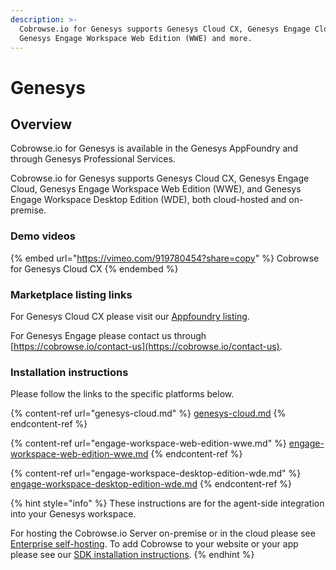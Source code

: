 ```yaml
---
description: >-
  Cobrowse.io for Genesys supports Genesys Cloud CX, Genesys Engage Cloud,
  Genesys Engage Workspace Web Edition (WWE) and more.
---
```


# Genesys

## Overview

Cobrowse.io for Genesys is available in the Genesys AppFoundry and through Genesys Professional Services.&#x20;

Cobrowse.io for Genesys supports Genesys Cloud CX, Genesys Engage Cloud, Genesys Engage Workspace Web Edition (WWE), and Genesys Engage Workspace Desktop Edition (WDE), both cloud-hosted and on-premise.&#x20;

### Demo videos

{% embed url="https://vimeo.com/919780454?share=copy" %}
Cobrowse for Genesys Cloud CX&#x20;
{% endembed %}

### Marketplace listing links

For Genesys Cloud CX please visit our [Appfoundry listing](https://appfoundry.genesys.com/filter/genesyscloud/listing/af9a5848-07fd-4021-bce0-663c02970566).&#x20;

For Genesys Engage please contact us through [https://cobrowse.io/contact-us](https://cobrowse.io/contact-us).

### Installation instructions

Please follow the links to the specific platforms below.&#x20;

{% content-ref url="genesys-cloud.md" %}
[genesys-cloud.md](genesys-cloud.md)
{% endcontent-ref %}

{% content-ref url="engage-workspace-web-edition-wwe.md" %}
[engage-workspace-web-edition-wwe.md](engage-workspace-web-edition-wwe.md)
{% endcontent-ref %}

{% content-ref url="engage-workspace-desktop-edition-wde.md" %}
[engage-workspace-desktop-edition-wde.md](engage-workspace-desktop-edition-wde.md)
{% endcontent-ref %}



{% hint style="info" %}
These instructions are for the agent-side integration into your Genesys workspace.&#x20;

For hosting the Cobrowse.io Server on-premise or in the cloud please see [Enterprise self-hosting](../../../enterprise-self-hosting/docker-compose.md). To add Cobrowse to your website or your app please see our [SDK installation instructions](https://docs.cobrowse.io/).&#x20;
{% endhint %}

